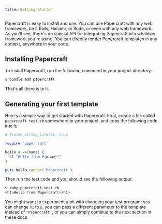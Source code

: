 ```yaml
---
title: Getting Started
---
```


Papercraft is easy to install and use. You can use Papercraft with any web
framework, be it Rails, Hanami, or Roda, or even with any web framework. As
you'll see, there's no special API for integrating Papercraft into whatever
framework you're using. You can directly render Papercraft templates in any
context, anywhere in your code.

## Installing Papercraft

To install Papercraft, run the following command in your project directory:

```bash
$ bundle add papercraft
```

That's all there is to it.

## Generating your first template

Here's a simple way to get started with Papercraft. First, create a file called
`papercraft_test.rb` somewhere in your project, and copy the following code into
it:

```ruby
# frozen_string_literal: true

require 'papercraft'

hello = ->(name) {
  h1 "Hello from #{name}!"
}

puts hello.render('Papercraft')
```

Then run the test code and you should see the following output:

```bash
$ ruby papercraft_test.rb
<h1>Hello from Papercraft</h1>
```

You might want to experiment a bit with changing your test program: you can
change `h1` to `p`, you can pass a different parameter to the template instead
of `'Papercraft'`, or you can simply continue to the next section in these docs.